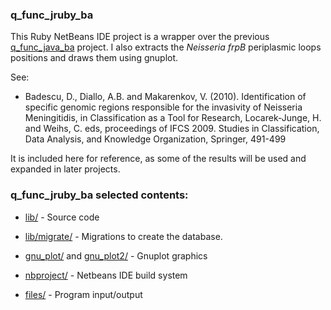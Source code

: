 ### q_func_jruby_ba


This Ruby NetBeans IDE project is a wrapper over the previous [q_func_java_ba](../q_func_java_ba) project.
I also extracts the _Neisseria_ _frpB_ periplasmic loops positions and draws them using gnuplot.


See:

- Badescu, D., Diallo, A.B. and Makarenkov, V. (2010). 
Identification of specific genomic regions responsible for the invasivity of Neisseria Meningitidis, in Classification as a Tool for Research, Locarek-Junge, H. and Weihs, C. eds, proceedings of IFCS 2009. Studies in Classification, Data Analysis, and Knowledge Organization, 
Springer, 491-499 

It is included here for reference, as some of the results will be used and expanded in later projects.

### q_func_jruby_ba selected contents:

  * [lib/](lib/) - Source code 
  * [lib/migrate/](lib/migrate/) - Migrations to create the database. 
  
  * [gnu_plot/](gnu_plot/) and [gnu_plot2/](gnu_plot2/) - Gnuplot graphics
  * [nbproject/](nbproject/) - Netbeans IDE build system
  * [files/](files/) - Program input/output
  
